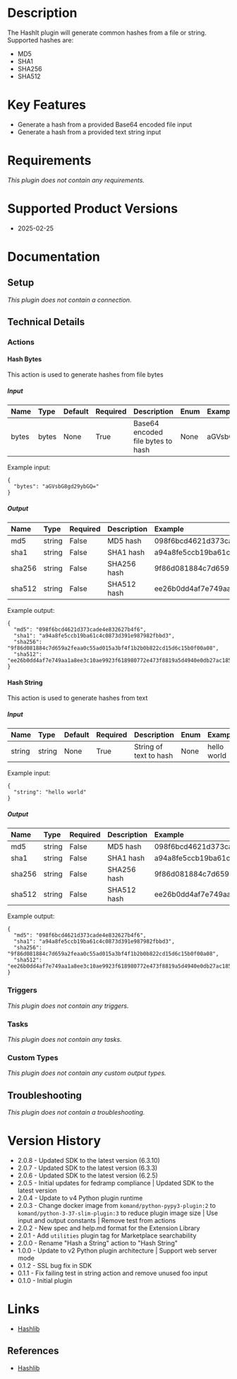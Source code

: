 # Description

The HashIt plugin will generate common hashes from a file or string. Supported hashes are:

* MD5
* SHA1
* SHA256
* SHA512

# Key Features

* Generate a hash from a provided Base64 encoded file input
* Generate a hash from a provided text string input

# Requirements
  
*This plugin does not contain any requirements.*

# Supported Product Versions

* 2025-02-25

# Documentation

## Setup
  
*This plugin does not contain a connection.*

## Technical Details

### Actions


#### Hash Bytes

This action is used to generate hashes from file bytes

##### Input

|Name|Type|Default|Required|Description|Enum|Example|Placeholder|Tooltip|
| :--- | :--- | :--- | :--- | :--- | :--- | :--- | :--- | :--- |
|bytes|bytes|None|True|Base64 encoded file bytes to hash|None|aGVsbG8gd29ybGQ=|None|None|
  
Example input:

```
{
  "bytes": "aGVsbG8gd29ybGQ="
}
```

##### Output

|Name|Type|Required|Description|Example|
| :--- | :--- | :--- | :--- | :--- |
|md5|string|False|MD5 hash|098f6bcd4621d373cade4e832627b4f6|
|sha1|string|False|SHA1 hash|a94a8fe5ccb19ba61c4c0873d391e987982fbbd3|
|sha256|string|False|SHA256 hash|9f86d081884c7d659a2feaa0c55ad015a3bf4f1b2b0b822cd15d6c15b0f00a08|
|sha512|string|False|SHA512 hash|ee26b0dd4af7e749aa1a8ee3c10ae9923f618980772e473f8819a5d4940e0db27ac185f8a0e1d5f84f88bc887fd67b143732c304cc5fa9ad8e6f57f50028a8ff|
  
Example output:

```
{
  "md5": "098f6bcd4621d373cade4e832627b4f6",
  "sha1": "a94a8fe5ccb19ba61c4c0873d391e987982fbbd3",
  "sha256": "9f86d081884c7d659a2feaa0c55ad015a3bf4f1b2b0b822cd15d6c15b0f00a08",
  "sha512": "ee26b0dd4af7e749aa1a8ee3c10ae9923f618980772e473f8819a5d4940e0db27ac185f8a0e1d5f84f88bc887fd67b143732c304cc5fa9ad8e6f57f50028a8ff"
}
```

#### Hash String

This action is used to generate hashes from text

##### Input

|Name|Type|Default|Required|Description|Enum|Example|Placeholder|Tooltip|
| :--- | :--- | :--- | :--- | :--- | :--- | :--- | :--- | :--- |
|string|string|None|True|String of text to hash|None|hello world|None|None|
  
Example input:

```
{
  "string": "hello world"
}
```

##### Output

|Name|Type|Required|Description|Example|
| :--- | :--- | :--- | :--- | :--- |
|md5|string|False|MD5 hash|098f6bcd4621d373cade4e832627b4f6|
|sha1|string|False|SHA1 hash|a94a8fe5ccb19ba61c4c0873d391e987982fbbd3|
|sha256|string|False|SHA256 hash|9f86d081884c7d659a2feaa0c55ad015a3bf4f1b2b0b822cd15d6c15b0f00a08|
|sha512|string|False|SHA512 hash|ee26b0dd4af7e749aa1a8ee3c10ae9923f618980772e473f8819a5d4940e0db27ac185f8a0e1d5f84f88bc887fd67b143732c304cc5fa9ad8e6f57f50028a8ff|
  
Example output:

```
{
  "md5": "098f6bcd4621d373cade4e832627b4f6",
  "sha1": "a94a8fe5ccb19ba61c4c0873d391e987982fbbd3",
  "sha256": "9f86d081884c7d659a2feaa0c55ad015a3bf4f1b2b0b822cd15d6c15b0f00a08",
  "sha512": "ee26b0dd4af7e749aa1a8ee3c10ae9923f618980772e473f8819a5d4940e0db27ac185f8a0e1d5f84f88bc887fd67b143732c304cc5fa9ad8e6f57f50028a8ff"
}
```
### Triggers
  
*This plugin does not contain any triggers.*
### Tasks
  
*This plugin does not contain any tasks.*

### Custom Types
  
*This plugin does not contain any custom output types.*

## Troubleshooting
  
*This plugin does not contain a troubleshooting.*

# Version History

* 2.0.8 - Updated SDK to the latest version (6.3.10)
* 2.0.7 - Updated SDK to the latest version (6.3.3)
* 2.0.6 - Updated SDK to the latest version (6.2.5)
* 2.0.5 - Initial updates for fedramp compliance | Updated SDK to the latest version
* 2.0.4 - Update to v4 Python plugin runtime
* 2.0.3 - Change docker image from `komand/python-pypy3-plugin:2` to `komand/python-3-37-slim-plugin:3` to reduce plugin image size | Use input and output constants | Remove test from actions
* 2.0.2 - New spec and help.md format for the Extension Library
* 2.0.1 - Add `utilities` plugin tag for Marketplace searchability
* 2.0.0 - Rename "Hash a String" action to "Hash String"
* 1.0.0 - Update to v2 Python plugin architecture | Support web server mode
* 0.1.2 - SSL bug fix in SDK
* 0.1.1 - Fix failing test in string action and remove unused foo input
* 0.1.0 - Initial plugin

# Links

* [Hashlib](https://docs.python.org/3.4/library/hashlib.html)

## References

* [Hashlib](https://docs.python.org/3.4/library/hashlib.html)